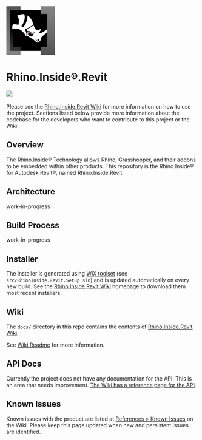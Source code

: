 <img src="docs/assets/img/logo.svg" width="128px"/>
<h1>Rhino.Inside®.Revit</h1>
<p>
<a href="https://ci.appveyor.com/project/mcneel/rhino-inside-revit/branch/master"><img src="https://ci.appveyor.com/api/projects/status/9ot0iyjqwb1jdn6m/branch/master?svg=true"></a>
</p>
<p>Please see the <a href="https://www.rhino3d.com/inside/revit/">Rhino.Inside.Revit Wiki</a> for more information on how to use the project. Sections listed below provide more information about the codebase for the developers who want to contribute to this project or the Wiki.
</p>

## Overview

The Rhino.Inside® Technology allows Rhino, Grasshopper, and their addons to be embedded within other products. This repository is the Rhino.Inside® for Autodesk Revit®, named Rhino.Inside.Revit

## Architecture

work-in-progress

## Build Process

work-in-progress

## Installer

The installer is generated using [WiX toolset](https://wixtoolset.org/) (see `src/RhinoInside.Revit.Setup.sln`) and is updated automatically on every new build. See the [Rhino.Inside.Revit Wiki](https://www.rhino3d.com/inside/revit/) homepage to download them most recent installers.

## Wiki

The `docs/` directory in this repo contains the contents of [Rhino.Inside.Revit Wiki](https://www.rhino3d.com/inside/revit/).

See [Wiki Readme](docs/readme.md) for more information.

## API Docs

Currently the project does not have any documentation for the API. This is an area that needs improvement. [The Wiki has a reference page for the API](https://www.rhino3d.com/inside/revit/beta/reference/rir-api).

## Known Issues

Known issues with the product are listed at [References > Known Issues](https://www.rhino3d.com/inside/revit/beta/reference/known-issues) on the Wiki. Please keep this page updated when new and persistent issues are identified.
